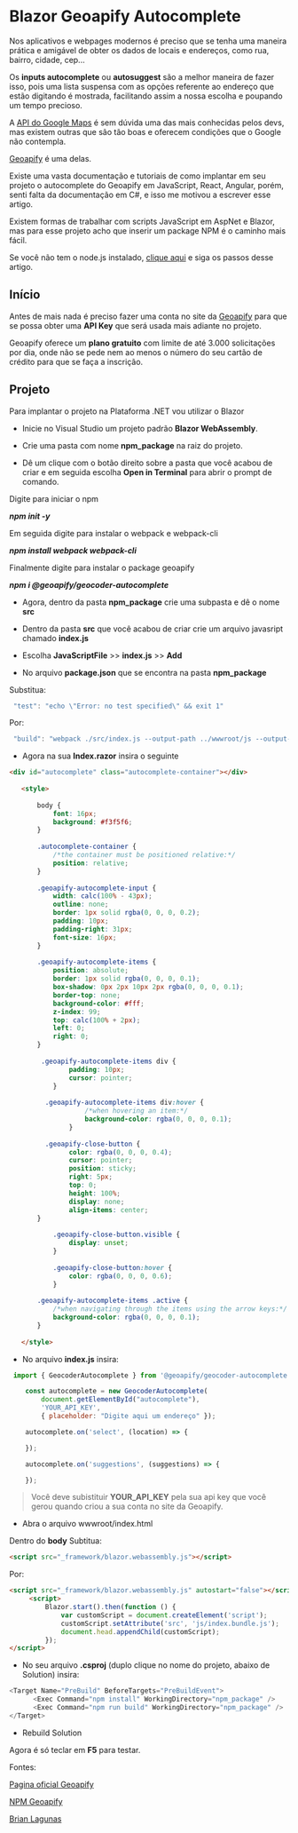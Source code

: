 # Blazor Geoapify Autocomplete

Nos aplicativos e webpages modernos é preciso que se tenha uma maneira prática e amigável de obter os dados de locais e endereços, como rua, bairro, cidade, cep...  

Os **inputs autocomplete** ou **autosuggest** são a melhor maneira de fazer isso, pois uma lista suspensa com as opções referente ao endereço que estão digitando é mostrada, facilitando assim a nossa escolha e poupando um tempo precioso. 

A [API do Google Maps](https://mapsplatform.google.com/ "API do Google Maps")  é sem dúvida uma das mais conhecidas pelos devs, mas existem outras que são tão boas e oferecem condições que o Google não contempla. 

[Geoapify](https://www.geoapify.com/ "Geoapify") é uma delas. 

Existe uma vasta documentação e tutoriais de como  implantar em seu projeto o autocomplete do Geoapify em JavaScript, React, Angular, porém, senti falta da documentação em C#, e isso me motivou a escrever esse artigo. 

Existem formas de trabalhar com scripts JavaScript em AspNet e Blazor, mas para esse projeto acho que inserir um package NPM é o caminho mais fácil.  

Se você não tem o node.js instalado, [clique aqui](https://balta.io/blog/node-npm-instalacao-configuracao-e-primeiros-passos "Instalando NPM") e siga os passos desse artigo.

## Início
Antes de mais nada é preciso fazer uma conta no site da [Geoapify](https://www.geoapify.com/ "Geoapify") para que se possa obter uma **API Key** que será usada mais adiante no projeto. 

Geoapify oferece um **plano gratuito** com limite de até 3.000 solicitações por dia, onde não se pede nem ao menos o número do seu cartão de crédito para que se faça a inscrição. 

## Projeto

Para implantar o projeto na Plataforma .NET vou utilizar o Blazor 

- Inicie no Visual Studio um projeto padrão **Blazor WebAssembly**. 

- Crie uma pasta com nome **npm_package** na raiz do projeto. 

- Dê um clique com o botão direito sobre a pasta que você acabou de criar e em seguida escolha **Open in Terminal** para abrir o prompt de comando. 

Digite para iniciar o npm 



***npm init -y***

Em seguida digite para instalar o webpack e webpack-cli 


***npm install webpack webpack-cli***


Finalmente digite para instalar o package geoapify 


***npm i @geoapify/geocoder-autocomplete***


- Agora, dentro da pasta **npm_package** crie uma subpasta e dê o  nome **src** 



- Dentro da pasta **src**  que você acabou de criar crie um arquivo javasript chamado **index.js** 



- Escolha **JavaScriptFile** >> **index.js** >> **Add** 

- No arquivo **package.json** que se encontra na pasta **npm_package** 

Substitua: 

```csharp
 "test": "echo \"Error: no test specified\" && exit 1" 
```

Por: 

```csharp
 "build": "webpack ./src/index.js --output-path ../wwwroot/js --output-filename index.bundle.js --mode=development" 
```

- Agora na sua **Index.razor** insira o seguinte 



 ```html
<div id="autocomplete" class="autocomplete-container"></div>
    
    <style>
   
        body {
            font: 16px;
            background: #f3f5f6;
        }
    
        .autocomplete-container {
            /*the container must be positioned relative:*/
            position: relative;
        }
   
        .geoapify-autocomplete-input {
            width: calc(100% - 43px);
            outline: none;
            border: 1px solid rgba(0, 0, 0, 0.2);
            padding: 10px;
            padding-right: 31px;
            font-size: 16px;
        }
    
        .geoapify-autocomplete-items {
            position: absolute;
            border: 1px solid rgba(0, 0, 0, 0.1);
            box-shadow: 0px 2px 10px 2px rgba(0, 0, 0, 0.1);
            border-top: none;
            background-color: #fff;
            z-index: 99;
            top: calc(100% + 2px);
            left: 0;
            right: 0;
        }
    
         .geoapify-autocomplete-items div {
                padding: 10px;
                cursor: pointer;
            }
    
          .geoapify-autocomplete-items div:hover {
                    /*when hovering an item:*/
                    background-color: rgba(0, 0, 0, 0.1);
                }
    
          .geoapify-close-button {
				color: rgba(0, 0, 0, 0.4);
				cursor: pointer;
				position: sticky;
				right: 5px;
				top: 0;
				height: 100%;
				display: none;
				align-items: center;
        }
    
            .geoapify-close-button.visible {
                display: unset;
            }
    
            .geoapify-close-button:hover {
                color: rgba(0, 0, 0, 0.6);
            }
    
        .geoapify-autocomplete-items .active {
            /*when navigating through the items using the arrow keys:*/
            background-color: rgba(0, 0, 0, 0.1);
        }
    
    </style>
```



- No arquivo **index.js** insira:




```javascript
 import { GeocoderAutocomplete } from '@geoapify/geocoder-autocomplete';

    const autocomplete = new GeocoderAutocomplete(
        document.getElementById("autocomplete"),
        'YOUR_API_KEY',
        { placeholder: "Digite aqui um endereço" });

    autocomplete.on('select', (location) => {

    });

    autocomplete.on('suggestions', (suggestions) => {

    });
```





> Você deve subistituir **YOUR_API_KEY** pela sua api key que você gerou quando criou a sua conta no site da Geoapify. 

- Abra o arquivo wwwroot/index.html 

Dentro do **body**
Subtitua:
```html
<script src="_framework/blazor.webassembly.js"></script> 

```
Por:
```html
<script src="_framework/blazor.webassembly.js" autostart="false"></script> 
     <script> 
         Blazor.start().then(function () { 
             var customScript = document.createElement('script'); 
             customScript.setAttribute('src', 'js/index.bundle.js'); 
             document.head.appendChild(customScript); 
         }); 
</script>
```
- No seu arquivo **.csproj** (duplo clique no nome do projeto, abaixo de Solution) insira:
```csharp
<Target Name="PreBuild" BeforeTargets="PreBuildEvent"> 
      <Exec Command="npm install" WorkingDirectory="npm_package" /> 
      <Exec Command="npm run build" WorkingDirectory="npm_package" /> 
</Target> 
```

- Rebuild Solution

Agora é só  teclar em **F5** para testar.

Fontes:<br/>

[Pagina oficial Geoapify](https://apidocs.geoapify.com/samples/autocomplete/geoapify-geocoder-autocomplete/ "Geoapify")<br/>

[NPM Geoapify](https://www.npmjs.com/package/@geoapify/geocoder-autocomplete "MPM Geoapify")<br/>

[Brian Lagunas](https://brianlagunas.com/using-npm-packages-in-blazor/ "Brian Lagunas")
